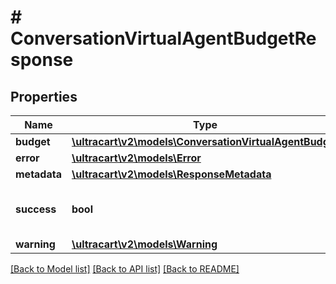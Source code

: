 # # ConversationVirtualAgentBudgetResponse

## Properties

Name | Type | Description | Notes
------------ | ------------- | ------------- | -------------
**budget** | [**\ultracart\v2\models\ConversationVirtualAgentBudget**](ConversationVirtualAgentBudget.md) |  | [optional]
**error** | [**\ultracart\v2\models\Error**](Error.md) |  | [optional]
**metadata** | [**\ultracart\v2\models\ResponseMetadata**](ResponseMetadata.md) |  | [optional]
**success** | **bool** | Indicates if API call was successful | [optional]
**warning** | [**\ultracart\v2\models\Warning**](Warning.md) |  | [optional]

[[Back to Model list]](../../README.md#models) [[Back to API list]](../../README.md#endpoints) [[Back to README]](../../README.md)
